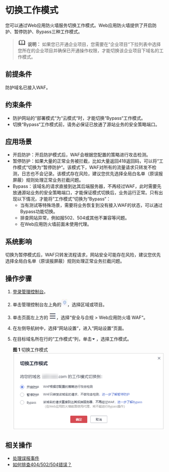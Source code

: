 # 切换工作模式<a name="waf_01_0003"></a>

您可以通过Web应用防火墙服务切换工作模式。Web应用防火墙提供了开启防护、暂停防护、Bypass三种工作模式。

>![](public_sys-resources/icon-note.gif) **说明：** 
>如果您已开通企业项目，您需要在“企业项目“下拉列表中选择您所在的企业项目并确保已开通操作权限，才能切换该企业项目下域名的工作模式。

## 前提条件<a name="section2256777914731"></a>

防护域名已接入WAF。

## 约束条件<a name="section15955648142518"></a>

-   防护网站的“部署模式“为“云模式“时，才能切换“Bypass“工作模式。
-   切换“Bypass“工作模式前，请务必保证已放通了源站业务的安全策略端口。

## 应用场景<a name="section01149592266"></a>

-   开启防护：开启防护模式后，WAF会根据您配置的策略进行攻击检测。
-   暂停防护：如果大量的正常业务被拦截，比如大量返回418返回码，可以将“工作模式“切换为“暂停防护“。该模式下，WAF对所有的流量请求只转发不检测，日志也不会记录。该模式存在风险，建议您优先选择全局白名单（原误报屏蔽）规则处理正常业务拦截问题。
-   Bypass：该域名的请求直接到达其后端服务器，不再经过WAF，此时需要先放通源站业务的安全策略端口，才能保证模式切换后，业务运行正常。只有出现以下情况，才能将“工作模式“切换为“Bypass“：
    -   当有测试等特殊场景，需要将业务恢复到没有接入WAF的状态，可以通过Bypass功能切换。
    -   排查网站异常，例如报502、504或其他不兼容等问题。
    -   在Web应用防火墙前面未使用代理。

## 系统影响<a name="section18821175593911"></a>

切换为暂停模式后，WAF只转发流程请求，网站安全可能存在风险，建议您优先选择全局白名单（原误报屏蔽）规则处理正常业务拦截问题。

## 操作步骤<a name="section1260817181445"></a>

1.  [登录管理控制台](https://console.huaweicloud.com/?locale=zh-cn)。
2.  单击管理控制台左上角的![](figures/icon-region-106.jpg)，选择区域或项目。
3.  单击页面左上方的![](figures/icon-Service-107.png)，选择“安全与合规  \>  Web应用防火墙 WAF“。
4.  在左侧导航树中，选择“网站设置“，进入“网站设置“页面。
5.  在目标域名所在行的“工作模式“列，单击![](figures/小图标-108.png)，选择工作模式。

    **图 1**  切换工作模式<a name="fig6365627243"></a>  
    ![](figures/切换工作模式.png "切换工作模式")

## 相关操作<a name="section2963220164310"></a>

-   [处理误报事件](处理误报事件.md)
-   [如何排查404/502/504错误？](https://support.huaweicloud.com/waf_faq/waf_01_0066.html)

